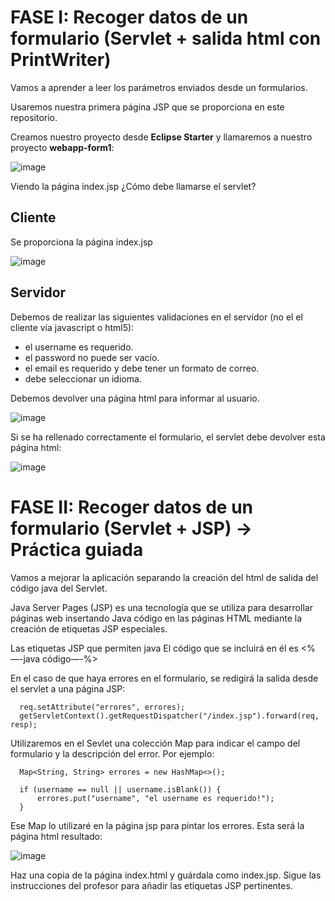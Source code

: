 # FASE I: Recoger datos de un formulario (Servlet + salida html con PrintWriter)

Vamos a aprender a leer los parámetros enviados desde un formularios.

Usaremos nuestra primera página JSP que se proporciona en este repositorio.

Creamos nuestro proyecto desde **Eclipse Starter** y llamaremos a nuestro proyecto **webapp-form1**:

![image](https://github.com/user-attachments/assets/ffa107a3-6d16-49eb-94e1-a21c9518ff45)

Viendo la página index.jsp ¿Cómo debe llamarse el servlet?

## Cliente

Se proporciona la página index.jsp

![image](https://github.com/user-attachments/assets/ed4c8243-d89f-42e0-a943-df594ad64ca2)

## Servidor

Debemos de realizar las siguientes validaciones en el servidor (no el el cliente vía javascript o html5):

- el username es requerido.
- el password no puede ser vacío.
- el email es requerido y debe tener un formato de correo.
- debe seleccionar un idioma.

Debemos devolver una página html para informar al usuario.

![image](https://github.com/user-attachments/assets/72b6f8b9-8d71-4bab-bfc1-5ae4e821d4c0)

Si se ha rellenado correctamente el formulario, el servlet debe devolver esta página html:

![image](https://github.com/user-attachments/assets/c5fa1216-f499-4fb5-9758-9494aa1b40a9)

# FASE II: Recoger datos de un formulario (Servlet + JSP) -> Práctica guiada

Vamos a mejorar la aplicación separando la creación del html de salida del código java del Servlet.

Java Server Pages (JSP) es una tecnología que se utiliza para desarrollar páginas web insertando Java código en las páginas HTML mediante la creación de etiquetas JSP especiales. 

Las etiquetas JSP que permiten java El código que se incluirá en él es <% —-java código—-%>

En el caso de que haya errores en el formulario, se redigirá la salida desde el servlet a una página JSP:

```
  req.setAttribute("errores", errores);
  getServletContext().getRequestDispatcher("/index.jsp").forward(req, resp);
```

Utilizaremos en el Sevlet una colección Map para indicar el campo del formulario y la descripción del error. Por ejemplo:

```
  Map<String, String> errores = new HashMap<>();

  if (username == null || username.isBlank()) {
      errores.put("username", "el username es requerido!");
  }
```

Ese Map lo utilizaré en la página jsp para pintar los errores. Esta será la página html resultado:

![image](https://github.com/user-attachments/assets/0a67533c-6896-4ffb-88d1-3fd5f634376e)

Haz una copia de la página index.html y guárdala como index.jsp. Sigue las instrucciones del profesor para añadir las etiquetas JSP pertinentes.


